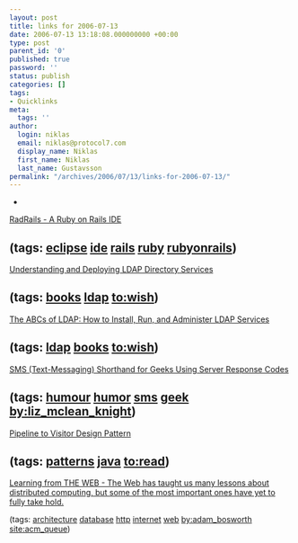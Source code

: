 ```yaml
---
layout: post
title: links for 2006-07-13
date: 2006-07-13 13:18:08.000000000 +00:00
type: post
parent_id: '0'
published: true
password: ''
status: publish
categories: []
tags:
- Quicklinks
meta:
  tags: ''
author:
  login: niklas
  email: niklas@protocol7.com
  display_name: Niklas
  first_name: Niklas
  last_name: Gustavsson
permalink: "/archives/2006/07/13/links-for-2006-07-13/"
---
```

- 
[RadRails - A Ruby on Rails IDE](http://www.radrails.org/)

(tags: [eclipse](http://del.icio.us/protocol7/eclipse) [ide](http://del.icio.us/protocol7/ide) [rails](http://del.icio.us/protocol7/rails) [ruby](http://del.icio.us/protocol7/ruby) [rubyonrails](http://del.icio.us/protocol7/rubyonrails))
- 
[Understanding and Deploying LDAP Directory Services](http://www.adlibris.se/product.aspx?isbn=0672323168)

(tags: [books](http://del.icio.us/protocol7/books) [ldap](http://del.icio.us/protocol7/ldap) [to:wish](http://del.icio.us/protocol7/to:wish))
- 
[The ABCs of LDAP: How to Install, Run, and Administer LDAP Services](http://www.amazon.com/gp/product/0849313465/103-9740997-8670239?redirect=true)

(tags: [ldap](http://del.icio.us/protocol7/ldap) [books](http://del.icio.us/protocol7/books) [to:wish](http://del.icio.us/protocol7/to:wish))
- 
[SMS (Text-Messaging) Shorthand for Geeks Using Server Response Codes](http://lizrevision.com/lol/sms-shorthand-for-geeks-using-server-response-codes)

(tags: [humour](http://del.icio.us/protocol7/humour) [humor](http://del.icio.us/protocol7/humor) [sms](http://del.icio.us/protocol7/sms) [geek](http://del.icio.us/protocol7/geek) [by:liz\_mclean\_knight](http://del.icio.us/protocol7/by:liz_mclean_knight))
- 
[Pipeline to Visitor Design Pattern](http://www.theserverside.com/tt/articles/article.tss?l=PipelineVisitor)

(tags: [patterns](http://del.icio.us/protocol7/patterns) [java](http://del.icio.us/protocol7/java) [to:read](http://del.icio.us/protocol7/to:read))
- 
[Learning from THE WEB - The Web has taught us many lessons about distributed computing, but some of the most important ones have yet to fully take hold.](http://acmqueue.com/modules.php?name=Content&pa=showpage&pid=337&page=1)

(tags: [architecture](http://del.icio.us/protocol7/architecture) [database](http://del.icio.us/protocol7/database) [http](http://del.icio.us/protocol7/http) [internet](http://del.icio.us/protocol7/internet) [web](http://del.icio.us/protocol7/web) [by:adam\_bosworth](http://del.icio.us/protocol7/by:adam_bosworth) [site:acm\_queue](http://del.icio.us/protocol7/site:acm_queue))
